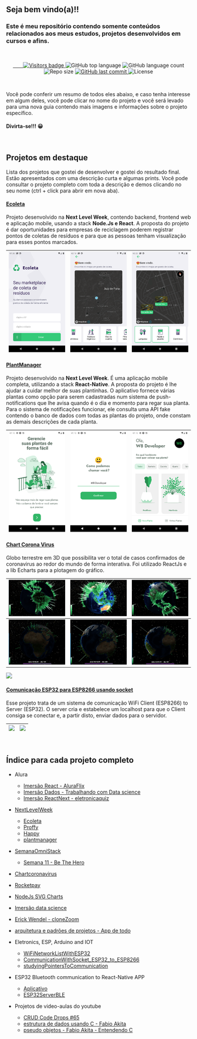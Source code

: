 ## Seja bem vindo(a)!! 

### Este é meu repositório contendo somente conteúdos relacionados aos meus estudos, projetos desenvolvidos em cursos e afins.

<br/>

<p align="center">
  <a href="https://badges.pufler.dev">
    <img src="https://badges.pufler.dev/visits/W8jonas/estudos" alt="Visitors badge" />
  </a>
  
  <img alt="GitHub top language" src="https://img.shields.io/github/languages/top/W8jonas/estudos?style=flat-square">

  <img alt="GitHub language count" src="https://img.shields.io/github/languages/count/W8jonas/estudos?style=flat-square">

  <img alt="Repo size" src="https://img.shields.io/github/repo-size/W8jonas/estudos?style=flat-square">

  <a href="https://github.com/W8jonas/estudos/commits/master">
    <img alt="GitHub last commit" src="https://img.shields.io/github/last-commit/W8jonas/estudos?style=flat-square">
  </a>

  <img alt="License" src="https://img.shields.io/github/license/W8jonas/estudos?style=flat-square">
</p>
<br/>

Você pode conferir um resumo de todos eles abaixo, e caso tenha interesse em algum deles, você pode clicar no nome do projeto e você será levado para uma nova guia contendo mais imagens e informações sobre o projeto específico.


#### Divirta-se!!! 😀

<br/>

## Projetos em destaque

Lista dos projetos que gostei de desenvolver e gostei do resultado final. Estão apresentados com uma descrição curta e algumas prints. Você pode consultar o projeto completo com toda a descrição e demos clicando no seu nome (ctrl + click para abrir em nova aba).

#### [Ecoleta](https://github.com/W8jonas/estudos/tree/master/nextLevelWeek/Ecoleta)

Projeto desenvolvido na **Next Level Week**, contendo backend, frontend web e aplicação mobile, usando a stack **Node.Js e React**. A proposta do projeto é dar oportunidades para empresas de reciclagem poderem registrar pontos de coletas de resíduos e para que as pessoas tenham visualização para esses pontos marcados.

![](nextLevelWeek/Ecoleta/screenshots/Screenshot_1.png)  |  ![](nextLevelWeek/Ecoleta/screenshots/Screenshot_2.png) |  ![](nextLevelWeek/Ecoleta/screenshots/Screenshot_3.png)  | 
:---------------:|:----------------:|:-----------------:|

#### [PlantManager](https://github.com/W8jonas/estudos/tree/master/nextLevelWeek/plantmanager)

Projeto desenvolvido na **Next Level Week**. É uma aplicação mobile completa, utilizando a stack **React-Native**. A proposta do projeto é lhe ajudar a cuidar melhor de suas plantinhas. O aplicativo fornece várias plantas como opção para serem cadastradas num sistema de push-notifications que lhe avisa quando é o dia e momento para regar sua planta. Para o sistema de notificações funcionar, ele consulta uma API fake contendo o banco de dados com todas as plantas do projeto, onde constam as demais descrições de cada planta.  

![](nextLevelWeek/plantmanager/fotos_do_projeto/Screenshot_1.png)  |  ![](nextLevelWeek/plantmanager/fotos_do_projeto/Screenshot_2.png) |  ![](nextLevelWeek/plantmanager/fotos_do_projeto/Screenshot_3.png)  | 
:---------------:|:----------------:|:-----------------:|


#### [Chart Corona Virus](https://github.com/W8jonas/estudos/tree/master/chartcoronavirus/web)

Globo terrestre em 3D que possibilita ver o total de casos confirmados de coronavirus ao redor do mundo de forma interativa. Foi utilizado ReactJs e a lib Echarts para a plotagem do gráfico.

![](chartcoronavirus/web/screenshots/Screenshot_1.png)  |  ![](chartcoronavirus/web/screenshots/Screenshot_2.png) |  ![](chartcoronavirus/web/screenshots/Screenshot_3.png)  | 
:---------------:|:----------------:|:-----------------:|
![](chartcoronavirus/web/screenshots/Screenshot_6.png)  |  ![](chartcoronavirus/web/screenshots/Screenshot_7.png) |  ![](chartcoronavirus/web/screenshots/Screenshot_8.png)  | 

![](chartcoronavirus/web/screenshots/gif.gif)

#### [Comunicação ESP32 para ESP8266 usando socket](https://github.com/W8jonas/estudos/tree/master/Eletronics%2C%20ESP%2C%20Arduino%20and%20IOT/ComunicationWithSocket_ESP32_to_ESP8266)

Esse projeto trata de um sistema de comunicação WiFi Client (ESP8266) to Server (ESP32). O server cria e estabelece um localhost para que o Client consiga se conectar e, a partir disto, enviar dados para o servidor.

![](Eletronics%2C%20ESP%2C%20Arduino%20and%20IOT/ComunicationWithSocket_ESP32_to_ESP8266/demo/Demo.gif)  |  ![](Eletronics%2C%20ESP%2C%20Arduino%20and%20IOT/ComunicationWithSocket_ESP32_to_ESP8266/demo/wifiCommunicationWithSocket_ESP32_to_ESP8266.gif) | 
:---------------:|:----------------:|


<br/>



## Índice para cada projeto completo

 - Alura
    - [Imersão React - AluraFlix](https://github.com/W8jonas/estudos/tree/master/Alura/imersaoReact/aluraflix)
    - [Imersão Dados - Trabalhando com Data science](https://github.com/W8jonas/estudos/tree/master/Alura/imersaoDados02)
    - [Imersão ReactNext - eletronicaquiz](https://github.com/W8jonas/estudos/tree/master/Alura/imersaoReactNextJs/eletronicaquiz)

 - [NextLevelWeek](https://github.com/W8jonas/estudos/tree/master/nextLevelWeek)
    - [Ecoleta](https://github.com/W8jonas/estudos/tree/master/nextLevelWeek/Ecoleta)
    - [Proffy](https://github.com/W8jonas/estudos/tree/master/nextLevelWeek/Proffy)
    - [Happy](https://github.com/W8jonas/estudos/tree/master/nextLevelWeek/Happy)
    - [plantmanager](https://github.com/W8jonas/estudos/tree/master/nextLevelWeek/plantmanager)

 - [SemanaOmniStack](https://github.com/W8jonas/estudos/tree/master/semanaOmniStack)
    - [Semana 11 - Be The Hero](https://github.com/W8jonas/estudos/tree/master/semanaOmniStack/semana11)

 - [Chartcoronavirus](https://github.com/W8jonas/estudos/tree/master/chartcoronavirus/web)

 - [Rocketpay](https://github.com/W8jonas/estudos/tree/master/rocketpay)

 - [NodeJs SVG Charts](https://github.com/W8jonas/estudos/tree/master/nodeJsCharts)

 - [Imersão data science](https://github.com/W8jonas/estudos/tree/master/dataScience)

 - [Erick Wendel - cloneZoom](https://github.com/W8jonas/estudos/tree/master/Erick%20Wendel/cloneZoom)

 - [arquitetura e padrões de projetos - App de todo](https://github.com/W8jonas/estudos/tree/master/arquitetura_e_padroes_de_projetos/todoApp)

 - Eletronics, ESP, Arduino and IOT
    - [WiFiNetworkListWithESP32](https://github.com/W8jonas/estudos/tree/master/Eletronics%2C%20ESP%2C%20Arduino%20and%20IOT/WiFiNetworkListWithESP32)
    - [CommunicationWithSocket_ESP32_to_ESP8266](https://github.com/W8jonas/estudos/tree/master/Eletronics%2C%20ESP%2C%20Arduino%20and%20IOT/ComunicationWithSocket_ESP32_to_ESP8266)
    - [studyingPointersToCommunication](https://github.com/W8jonas/estudos/tree/master/Eletronics%2C%20ESP%2C%20Arduino%20and%20IOT/studyingPointersToCommunication)

 - ESP32 Bluetooth communication to React-Native APP
    - [Aplicativo](https://github.com/W8jonas/estudos/tree/master/ESP32BLE_to_RN_APP/mobile)
    - [ESP32ServerBLE](https://github.com/W8jonas/estudos/tree/master/ESP32BLE_to_RN_APP/ESP32ServerBLE)

 - Projetos de video-aulas do youtube
    - [CRUD Code Drops #65](https://github.com/W8jonas/estudos/tree/master/youtube/CRUD%20code%20drops%20#65)
    - [estrutura de dados usando C - Fabio Akita](https://github.com/W8jonas/estudos/tree/master/youtube/estrutura%20de%20dados%20usando%20C%20-%20Fabio%20Akita)
    - [pseudo objetos - Fabio Akita - Entendendo C](https://github.com/W8jonas/estudos/tree/master/youtube/pseudo%20objetos%20-%20Fabio%20Akita%20-%20Entendendo%20C)
